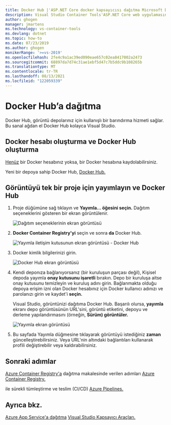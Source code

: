 ```yaml
---
title: Docker Hub |'ASP.NET Core docker kapsayıcısı dağıtma Microsoft Docs
description: Visual Studio Container Tools'ASP.NET Core web uygulamasını Docker Hub
author: ghogen
manager: jmartens
ms.technology: vs-container-tools
ms.devlang: dotnet
ms.topic: how-to
ms.date: 07/23/2019
ms.author: ghogen
monikerRange: '>=vs-2019'
ms.openlocfilehash: 2fe4c9a1ac39ed090eae657c02ea8417002a2473
ms.sourcegitcommit: 68897da7d74c31ae1ebf5d47c7b5ddc9b108265b
ms.translationtype: MT
ms.contentlocale: tr-TR
ms.lasthandoff: 08/13/2021
ms.locfileid: "122059339"
---
```

# <a name="deploy-to-docker-hub"></a>Docker Hub’a dağıtma

Docker Hub, görüntü depolarınız için kullanışlı bir barındırma hizmeti sağlar. Bu sanal ağdan el Docker Hub kolayca Visual Studio.

## <a name="create-a-docker-account-and-docker-hub-repository"></a>Docker hesabı oluşturma ve Docker Hub oluşturma

[Henüz](https://hub.docker.com/signup) bir Docker hesabınız yoksa, bir Docker hesabına kaydolabilirsiniz.

Yeni bir depoya sahip Docker Hub, [Docker Hub.](https://hub.docker.com/)

## <a name="publish-the-image-for-a-single-project-to-docker-hub"></a>Görüntüyü tek bir proje için yayımlayın ve Docker Hub

1. Proje düğümüne sağ tıklayın ve **Yayımla... öğesini seçin.** Dağıtım seçeneklerini gösteren bir ekran görüntülenir.

   ![Dağıtım seçeneklerinin ekran görüntüsü](media/container-tools/vs-2019/docker-container-registry.png)

1. **Docker Container Registry'yi** seçin ve sonra **da** Docker Hub.

   ![Yayımla iletişim kutusunun ekran görüntüsü - Docker Hub](media/deploy-docker-hub/container-tools-docker-hub-deploy.png)

1. Docker kimlik bilgilerinizi girin.

   ![Docker Hub ekran görüntüsü](media/deploy-docker-hub/container-tools-docker-hub-credentials.png)

1. Kendi deponıza bağlanıyorsanız (bir kuruluşun parçası değil), Kişisel depoda yayımla **onay kutusunu işaretli** bırakın. Depo bir kuruluşa aitse onay kutusunu temizleyin ve kuruluş adını girin. Bağlanmakta olduğu depoya erişim izni olan Docker hesabınız için Docker kullanıcı adınızı ve parolanızı girin ve kaydet'i **seçin.**

   Visual Studio, görüntünizi dağıtıma Docker Hub.  Başarılı olursa, **yayımla** ekranı depo görüntüsünün URL'sini, görüntü etiketini, depoyu ve derleme yapılandırmasını (örneğin, **Sürüm) görüntüler.**

   ![Yayımla ekran görüntüsü](media/deploy-docker-hub/container-tools-docker-hub-finished.png)

1. Bu sayfada Yayımla düğmesine tıklayarak görüntüyü istediğiniz **zaman** güncelleştirebilirsiniz.  Veya URL'nin altındaki bağlantıları kullanarak profili değiştirebilir veya kaldırabilirsiniz.

## <a name="next-steps"></a>Sonraki adımlar

[Azure Container Registry'a](/azure/container-registry/) dağıtma makalesinde verilen adımları [Azure Container Registry.](hosting-web-apps-in-docker.md)

ile sürekli tümleştirme ve teslim (CI/CD) [Azure Pipelines.](/azure/devops/pipelines/?view=azure-devops&preserve-view=true)

## <a name="see-also"></a>Ayrıca bkz.

[Azure App Service'a dağıtma](deploy-app-service.md) 
 [Visual Studio Kapsayıcı Araçları.](./index.yml)
